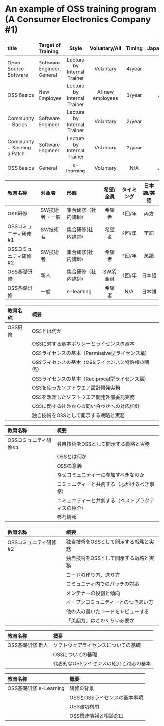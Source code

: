 # An example of OSS training program (A Consumer Electronics Company #1)

| title      |  Target of Training |  Style |  Voluntary/All |  Timing |  Japanese/English |
|:------------|:--------|:------:|:--------------:|:-------:|:--------:|
| Open Source Software | Software Engineer, General | Lecture by Internal Trainer |  Voluntary |  4/year |  Both  |
| OSS Basics | New Employee | Lecture by Internal Trainer |  All new employees |  1/year |  Japanese  |
| Community - Basics | Software Engineer | Lecture by Internal Trainer |  Voluntary |  2/year |  English  |
| Community - Sending a Patch | Software Engineer | Lecture by Internal Trainer |  Voluntary |  2/year |  English  |
| OSS Basics | General | e-learning | Voluntary |  N/A |  Japanese  |



| 教育名称 |  対象者 | 形態   | 希望/全員 | タイミング    | 日本語/英語 |
|:--------|:--------------------|:--------|:-------------:|:---------:|:--------:|
| OSS研修 |  SW技術者・一般  | 集合研修（社内講師）   |  希望者   | 4回/年 |  両方      |
| OSSコミュニティ研修#1 | SW技術者　| 集合研修(社内講師) |  希望者   | 2回/年  |  英語      |
| OSSコミュニティ研修#2 | SW技術者　| 集合研修(社内講師) |  希望者   | 2回/年  |  英語      |
| OSS基礎研修 |  新人  | 集合研修（社内講師）   |  SW系全員   | 1回/年 |  日本語      |
| OSS基礎研修 |  一般  | e-learning   |  希望者   | N/A |  日本語      |

| 教育名称 |  概要 | 
|:--------|:--------------------|
| OSS研修  |  OSSとは何か |
|          |  OSSに対する基本ポリシーとライセンスの基本 |
|          |  OSSライセンスの基本（Permissive型ライセンス編） |
|          |  OSSライセンスの基本（OSSライセンスと特許権の関係） |
|          |  OSSライセンスの基本（Reciprocal型ライセンス編） |
|          |  OSSを使ったソフトウエア設計開発実務 |
|          |  OSSを想定したソフトウエア開発外部委託実務 |
|          |  OSSに関する社外からの問い合わせへの対応指針 |
|          |  独自技術をOSSとして開示する戦略と実務 |

| 教育名称 |  概要 | 
|:--------|:--------------------|
| OSSコミュニティ研修#1  |  独自技術をOSSとして開示する戦略と実務 |
|          | OSSとは何か  |
|          | OSSの意義  |
|          | なぜコミュニティーに参加すべきなのか  |
|          | コミュニティーと共創する（心がけるべき事柄）  |
|          | コミュニティーと共創する（ベストプラクティスの紹介）  |
|          | 参考情報  |


| 教育名称 |  概要 | 
|:--------|:--------------------|
| OSSコミュニティ研修#2  |  独自技術をOSSとして開示する戦略と実務 |
|          | 独自技術をOSSとして開示する戦略と実務  |
|          | コードの作り方、送り方  |
|          | コミュニティ内でのパッチの対応  |
|          | メンテナーの役割と傾向  |
|          | オープンコミュニティーとのつきあい方  |
|          | 他の人の書いたコードをレビューする  |
|          | 「英語力」はどのくらい必要か  |


| 教育名称 |  概要 | 
|:--------|:--------------------|
| OSS基礎研修 新人  |  ソフトウェアライセンスについての基礎 |
|          | OSSについての基礎  |
|          | 代表的なOSSライセンスの紹介と対応の基本  |


| 教育名称 |  概要 | 
|:--------|:--------------------|
| OSS基礎研修 e-Learning  | 研修の背景 |
|          | OSSとOSSライセンスの基本事項  |
|          | OSS適切利用  |
|          | OSS関連情報と相談窓口  |

